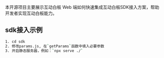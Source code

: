 本开源项目主要展示互动白板 Web 端如何快速集成互动白板SDK接入方案，帮助开发者实现互动白板能力。

## sdk接入示例

```bash
1. cd sdk
2. 修改params.js, 在`getParams`函数中填入必要参数
3. 开启静态服务器，例如：`npx serve ./`
```
